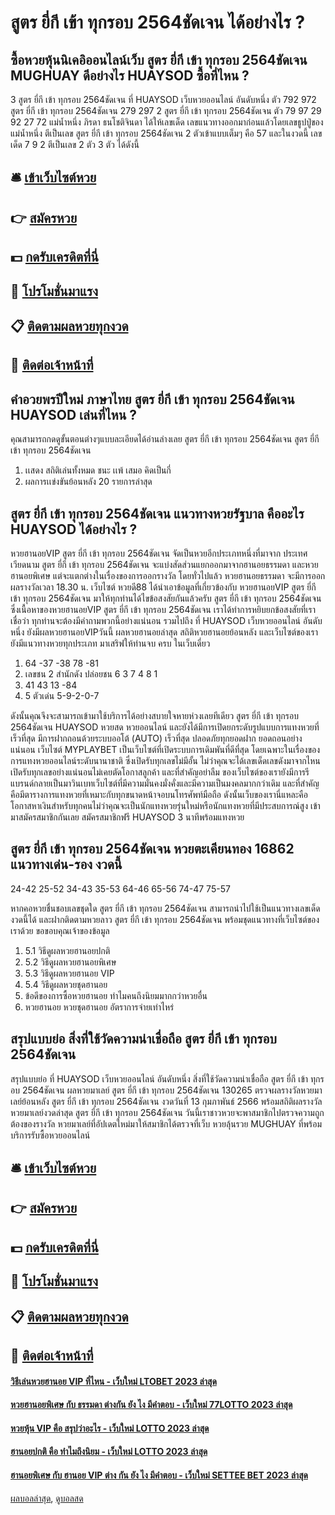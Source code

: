 # สูตร ยี่กี เข้า ทุกรอบ 2564ชัดเจน ได้อย่างไร ?
## ซื้อหวยหุ้นนิเคอิออนไลน์เว็บ สูตร ยี่กี เข้า ทุกรอบ 2564ชัดเจน MUGHUAY ดีอย่างไร HUAYSOD ซื้อที่ไหน ?
3 สูตร ยี่กี เข้า ทุกรอบ 2564ชัดเจน ที่ HUAYSOD เว็บหวยออนไลน์ อันดับหนึ่ง ตัว 792 972 สูตร ยี่กี เข้า ทุกรอบ 2564ชัดเจน 279 297
2 สูตร ยี่กี เข้า ทุกรอบ 2564ชัดเจน ตัว 79 97 29 92 27 72
แม่น้ำหนึ่ง ภิรดา ธนโชติจินดา ได้ให้เลขเด็ด เลขแนวทางออกมาก่อนแล้วโดยเลขธูปปู่ของแม่น้ำหนึ่ง ตีเป็นเลข สูตร ยี่กี เข้า ทุกรอบ 2564ชัดเจน 2 ตัวเข้าแบบเต็มๆ คือ 57 และในงวดนี้ เลขเด็ด 7 9 2 ตีเป็นเลข 2 ตัว 3 ตัว ได้ดังนี้

## 🛎 [เข้าเว็บไซต์หวย](https://bit.ly/3BG5bNw)
## 👉 [สมัครหวย](https://bit.ly/3BG5bNw)
## 💵 [กดรับเครดิตที่นี่](https://bit.ly/3C3mvgS)
## 👑 [โปรโมชั่นมาแรง](https://bit.ly/3C3mvgS)
## 📋 [ติดตามผลหวยทุกงวด](https://bit.ly/3C3mvgS)
## 📱 [ติดต่อเจ้าหน้าที่](https://bit.ly/3C3mvgS)

## คำอวยพรปีใหม่ ภาษาไทย สูตร ยี่กี เข้า ทุกรอบ 2564ชัดเจน HUAYSOD เล่นที่ไหน ?
คุณสามารถกดดูขั้นตอนต่างๆแบบละเอียดได้อ่านล่างเลย สูตร ยี่กี เข้า ทุกรอบ 2564ชัดเจน สูตร ยี่กี เข้า ทุกรอบ 2564ชัดเจน
1. เเสดง สถิติเล่นทั้งหมด ชนะ เเพ้ เสมอ คิดเป็นกี่
2. ผลการเเข่งขันย้อนหลัง 20 รายการล่าสุด

## สูตร ยี่กี เข้า ทุกรอบ 2564ชัดเจน แนวทางหวยรัฐบาล คืออะไร HUAYSOD ได้อย่างไร ?
หวยฮานอยVIP สูตร ยี่กี เข้า ทุกรอบ 2564ชัดเจน จัดเป็นหวยอีกประเภทหนึ่งที่มาจาก ประเทศเวียดนาม สูตร ยี่กี เข้า ทุกรอบ 2564ชัดเจน จะแบ่งสัดส่วนแยกออกมาจากฮานอยธรรมดา และหวยฮานอยพิเศษ แต่จะแตกต่างในเรื่องของการออกรางวัล โดยทั่วไปแล้ว หวยฮานอยธรรมดา จะมีการออกผลรางวัลเวลา 18.30 น.
เว็บไซต์ หวยดี88 ได้นำเอาข้อมูลที่เกี่ยวข้องกับ หวยฮานอยVIP สูตร ยี่กี เข้า ทุกรอบ 2564ชัดเจน มาให้ทุกท่านได้ไขข้อสงสัยกันแล้วครับ สูตร ยี่กี เข้า ทุกรอบ 2564ชัดเจน ซึ่งเนื้อหาของหวยฮานอยVIP สูตร ยี่กี เข้า ทุกรอบ 2564ชัดเจน เราได้ทำการหยิบยกข้อสงสัยที่เราเชื่อว่า ทุกท่านจะต้องมีคำถามพวกนี้อย่างแน่นอน รวมไปถึง ที่ HUAYSOD เว็บหวยออนไลน์ อันดับหนึ่ง ยังมีผลหวยฮานอยVIPวันนี้ ผลหวยฮานอยล่าสุด สถิติหวยฮานอยย้อนหลัง และเว็บไซต์ของเรายังมีแนวทางหวยทุกประเภท มาเสริฟให้ท่านจบ ครบ ในเว็บเดี่ยว
1. 64 -37 -38 78 -81
2. เลขชน 2 สำนักดัง ปล่อยชน 6 3 7 4 8 1
3. 41 43 13 -84
4. 5 ตัวเด่น 5-9-2-0-7

ดังนั้นคุณจึงจะสามารถเข้ามาใช้บริการได้อย่างสบายใจหายห่วงเลยทีเดียว สูตร ยี่กี เข้า ทุกรอบ 2564ชัดเจน HUAYSOD หวยสด หวยออนไลน์ และยังได้มีการเปิดยกระดับรูปแบบการแทงหวยที่เร็วที่สุด มีการฝากถอนด้วยระบบออโต้ (AUTO) เร็วที่สุด ปลอดภัยทุกยอดฝาก ยอดถอนอย่างแน่นอน
เว็บไซต์ MYPLAYBET เป็นเว็บไซต์ที่เปิดระบบการเดิมพันที่ดีที่สุด โดยเฉพาะในเรื่องของการแทงหวยออนไลน์ระดับนานาชาติ ซึ่งเปิดรับทุกเลขไม่มีอั้น
ไม่ว่าคุณจะได้เลขเด็ดเลขดังมาจากไหนเปิดรับทุกเลขอย่างแน่นอนไม่เคยตัดโอกาสลูกค้า และที่สำคัญอย่าลืม ของเว็บไซต์ของเรายังมีการรีแบรนด์กลายเป็นมาวินเบทเว็บไซต์ที่มีความมั่นคงมั่งคั่งและมีความเป็นมงคลมากกว่าเดิม
และที่สำคัญคือมีตารางการแทงหวยที่เหมาะกับทุกขนาดหน้าจอบนโทรศัพท์มือถือ ดังนั้นเว็บของเรานี่แหละคือโอกาสหาเงินสำหรับทุกคนไม่ว่าคุณจะเป็นนักแทงหวยรุ่นใหม่หรือนักแทงหวยที่มีประสบการณ์สูง เข้ามาสมัครสมาชิกกันเลย สมัครสมาชิกฟรี HUAYSOD 3 นาทีพร้อมแทงหวย

## สูตร ยี่กี เข้า ทุกรอบ 2564ชัดเจน หวยตะเคียนทอง 16862 แนวทางเด่น-รอง งวดนี้
24-42
25-52
34-43
35-53
64-46
65-56
74-47
75-57

หากคอหวยชื่นชอบเลขชุดใด สูตร ยี่กี เข้า ทุกรอบ 2564ชัดเจน สามารถนำไปใช้เป็นแนวทางเลขเด็ดงวดนี้ได้ และฝากติดตามหวยลาว สูตร ยี่กี เข้า ทุกรอบ 2564ชัดเจน พร้อมชุดแนวทางที่เว็บไซต์ของเราด้วย
ขอขอบคุณเจ้าของข้อมูล
1. 5.1 วิธีดูผลหวยฮานอยปกติ
2. 5.2 วิธีดูผลหวยฮานอยพิเศษ
3. 5.3 วิธีดูผลหวยฮานอย VIP
4. 5.4 วิธีดูผลหวยชุดฮานอย
5. ข้อดีของการซื้อหวยฮานอย ทำไมคนถึงนิยมมากกว่าหวยอื่น
6. หวยฮานอย หวยชุดฮานอย อัตราการจ่ายเท่าไหร่

## สรุปแบบย่อ สิ่งที่ใช้วัดความน่าเชื่อถือ สูตร ยี่กี เข้า ทุกรอบ 2564ชัดเจน
สรุปแบบย่อ ที่ HUAYSOD เว็บหวยออนไลน์ อันดับหนึ่ง สิ่งที่ใช้วัดความน่าเชื่อถือ สูตร ยี่กี เข้า ทุกรอบ 2564ชัดเจน ผลหวยมาเลย์ สูตร ยี่กี เข้า ทุกรอบ 2564ชัดเจน 130265 ตรวจผลรางวัลหวยมาเลย์ย้อนหลัง สูตร ยี่กี เข้า ทุกรอบ 2564ชัดเจน งวดวันที่ 13 กุมภาพันธ์ 2566 พร้อมสถิติผลรางวัลหวยมาเลย์งวดล่าสุด สูตร ยี่กี เข้า ทุกรอบ 2564ชัดเจน วันนี้เราชาวหวยจะพาสมาชิกไปตรวจความถูกต้องของรางวัล หวยมาเลย์ที่อัปเดตใหม่มาให้สมาชิกได้ตรวจที่เว็บ หวยลุ้นรวย MUGHUAY ที่พร้อมบริการรับซื้อหวยออนไลน์

## 🛎 [เข้าเว็บไซต์หวย](https://bit.ly/3BG5bNw)
## 👉 [สมัครหวย](https://bit.ly/3BG5bNw)
## 💵 [กดรับเครดิตที่นี่](https://bit.ly/3C3mvgS)
## 👑 [โปรโมชั่นมาแรง](https://bit.ly/3C3mvgS)
## 📋 [ติดตามผลหวยทุกงวด](https://bit.ly/3C3mvgS)
## 📱 [ติดต่อเจ้าหน้าที่](https://bit.ly/3C3mvgS)

#### [วิธีเล่นหวยฮานอย VIP ที่ไหน - เว็บใหม่ LTOBET 2023 ล่าสุด](https://atom.io/themes/วิธีเล่นหวยฮานอย%20vip%20ที่ไหน%20-%20เว็บใหม่%20ltobet%202023%20ล่าสุด)
#### [หวยฮานอยพิเศษ กับ ธรรมดา ต่างกัน ยัง ไง มีคำตอบ - เว็บใหม่ 77LOTTO 2023 ล่าสุด](https://atom.io/themes/หวยฮานอยพิเศษ%20กับ%20ธรรมดา%20ต่างกัน%20ยัง%20ไง%20มีคำตอบ%20-%20เว็บใหม่%2077lotto%202023%20ล่าสุด)
#### [หวยหุ้น VIP คือ สรุปว่าอะไร - เว็บใหม่ LOTTO 2023 ล่าสุด](https://atom.io/themes/หวยหุ้น%20vip%20คือ%20สรุปว่าอะไร%20-%20เว็บใหม่%20lotto%202023%20ล่าสุด)
#### [ฮานอยปกติ คือ ทำไมถึงนิยม - เว็บใหม่ LOTTO 2023 ล่าสุด](https://atom.io/themes/ฮานอยปกติ%20คือ%20ทำไมถึงนิยม%20-%20เว็บใหม่%20lotto%202023%20ล่าสุด)
#### [ฮานอยพิเศษ กับ ฮานอย VIP ต่าง กัน ยัง ไง มีคำตอบ - เว็บใหม่ SETTEE BET 2023 ล่าสุด](https://atom.io/themes/ฮานอยพิเศษ%20กับ%20ฮานอย%20vip%20ต่าง%20กัน%20ยัง%20ไง%20มีคำตอบ%20-%20เว็บใหม่%20settee%20bet%202023%20ล่าสุด)

[ผลบอลล่าสุด](https://siamsport.tv "ผลบอลล่าสุด"), [ดูบอลสด](https://siamsport.tv/ดูบอลสด "ดูบอลสด")